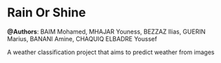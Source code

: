 # Rain Or Shine 

**@Authors**: BAIM Mohamed, MHAJAR Youness, BEZZAZ Ilias, GUERIN Marius, BANANI Amine, CHAQUIQ ELBADRE Youssef

A weather classification project that aims to predict weather from images 

